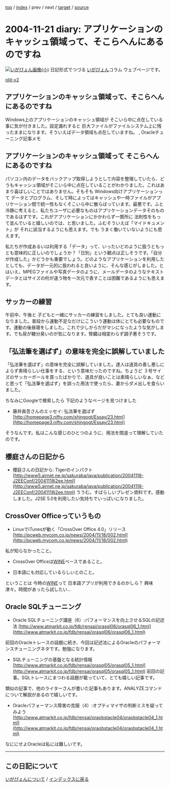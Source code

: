 [top](https://igapyon.github.io/diary/) 
 / [index](https://igapyon.github.io/diary/2004/index.html) 
 / prev 
 / next 
 / [target](https://igapyon.github.io/diary/2004/ig041121.html) 
 / [source](https://github.com/igapyon/diary/blob/gh-pages/2004/ig041121.html.src.md) 

2004-11-21 diary: アプリケーションのキャッシュ領域って、そこらへんにあるのですね
=====================================================================================================
[![いがぴょん画像(小)](https://igapyon.github.io/diary/images/iga200306s.jpg "いがぴょん")](https://igapyon.github.io/diary/memo/memoigapyon.html) 日記形式でつづる [いがぴょん](https://igapyon.github.io/diary/memo/memoigapyon.html)コラム ウェブページです。

[old-v2](ig041121-orig.html)

## アプリケーションのキャッシュ領域って、そこらへんにあるのですね

Windows上のアプリケーションのキャッシュ領域が そこいら中に点在している事に気が付きました。設定漏れすると 巨大ファイルがファイルシステム上に残ったままになります。そういえばデータ領域も点在していますね。 , Oracleチューニング記事メモ


## アプリケーションのキャッシュ領域って そこらへんにあるのですね

パソコン内のデータをバックアップ取得しようとして内容を整理していたら、どうもキャッシュ領域がそこいら中に点在していることがわかりました。これはあまり喜ばしいことではありません。そもそも Windows向けアプリケーションって データとプログラム、そして時によってはキャッシュや一時ファイルがアプリケーション間で統一性もなくそこいら中に散らばっています。最悪です。ふと冷静に考えると、私たちユーザに必要なものはアプリケーションデータそのものであるはずです。これがアプリケーションにかかわらず一箇所に 法則性をもって並んでいると嬉しいのでは、と思いました。ふむそういえば「マイドキュメント」が それに該当するようにも思えます。でも うまく働いていないようにも思えます。

私たちが作成あるいは利用する「データ」って、いったいどのように扱うともっとも意味的に正しいのでしょうか？「日別」という観点は正しそうです。「自分が作成した」かどうかも重要でしょう。どのようなアプリケーションを利用したとしても、データが一元的に扱われると良いように、そんな感じがしました。とはいえ、MPEGファイルや写真データのように、メールデータのようなテキストデータとはサイズの桁が違う物を一次元で表すことは困難であるようにも思えます。

## サッカーの練習

午前中、午後と 子どもと一緒にサッカーの練習をしました。とても良い運動になりました。普段から運動不足なだけにこういう運動は体にとても必要なものです。運動の後昼寝をしました。これで少しからだがマシになったような気がします。でも尿が糖分臭いのが気になります。腎臓は相変わらず調子悪そうです。

## 「弘法筆を選ばず」の意味を完全に誤解していました

「弘法筆を選ばず」の意味を完全に誤解していました。達人は道具の善し悪しによらず素晴らしい仕事をする、という意味だったのですね。ちょうど ３号サイズのサッカーボールを買ったばかりで、道具が良いことは素晴らしいなぁ、などと思って「弘法筆を選ばず」を誤った用法で使ったら、妻からダメ出しを食らいました。

ちなみにGoogleで検索したら 下記のようなページを見つけました


* 藤井眞吾さんのエッセイ: 弘法筆を選ばず
  [http://homepage3.nifty.com/shingogt/Essay/23.html](http://homepage3.nifty.com/shingogt/Essay/23.html)

そうなんです。私はこんな感じのひとつのように、用法を間違って理解していたのです。

## 櫻庭さんの日記から


* 櫻庭さんの日記から: Tigerのインパクト
  [http://www5.airnet.ne.jp/sakuraba/java/publication/20041118-J2EEConf/20041118j2ee.html](http://www5.airnet.ne.jp/sakuraba/java/publication/20041118-J2EEConf/20041118j2ee.html)
  ううむ。すばらしいプレゼン資料です。感動しました。J2SE 5.0を利用したい気持ちでいっぱいになりました。

## CrossOver Officeっていうもの


* LinuxでiTunesが動く「CrossOver Office 4.0」リリース
  [http://pcweb.mycom.co.jp/news/2004/11/18/002.html](http://pcweb.mycom.co.jp/news/2004/11/18/002.html)

私が知らなかったこと。
* CrossOver Officeは[WINE](http://www.igapyon.jp/igapyon/diary/keyword/wine.html)ベースであること。
  
* 日本語にも対応しているらしいとのこと。

ということは 今時の[WINE](http://www.igapyon.jp/igapyon/diary/keyword/wine.html)って 日本語アプリが利用できるのかしら？ 興味津々。時間があったら試したい…

## Oracle SQLチューニング


* Oracle SQLチューニング講座（6）:パフォーマンスを向上させるSQLの記述法
  [http://www.atmarkit.co.jp/fdb/rensai/orasql06/orasql06_1.html](http://www.atmarkit.co.jp/fdb/rensai/orasql06/orasql06_1.html)

前回のOracleトレースの話題に続き、今回は記述法によるOracleのパフォーマンスチューニングネタです。勉強になります。


* SQLチューニングの基盤となる統計情報
  [http://www.atmarkit.co.jp/fdb/rensai/orasql05/orasql05_1.html](http://www.atmarkit.co.jp/fdb/rensai/orasql05/orasql05_1.html)
  前回の記事。SQLトレースにまつわる話題が載っていて、とても嬉しい記事です。

類似の記事で、他のライターさんが書いた記事もあります。ANALYZEコマンドについて解説があるので嬉しいです。


* Oracleパフォーマンス障害の克服（4）:オプティマイザの判断ミスを疑ってみよう
  [http://www.atmarkit.co.jp/fdb/rensai/oraobstacle04/oraobstacle04_1.html](http://www.atmarkit.co.jp/fdb/rensai/oraobstacle04/oraobstacle04_1.html)

なににせよOracleは私には難しいです。


----------------------------------------------------------------------------------------------------

## この日記について
[いがぴょんについて](https://igapyon.github.io/diary/memo/memoigapyon.html) / [インデックスに戻る](https://igapyon.github.io/diary/idxall.html)
